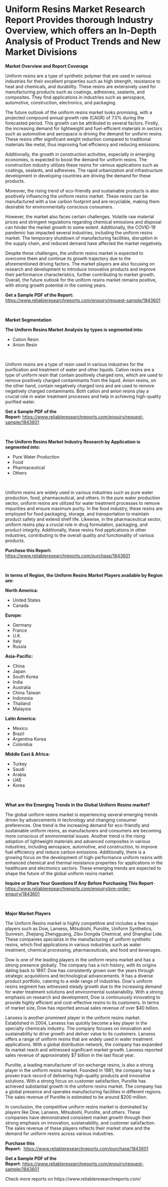 <p><h1>Uniform Resins Market Research Report Provides thorough Industry Overview, which offers an In-Depth Analysis of Product Trends and New Market Divisions</h1></p><p><strong>Market Overview and Report Coverage</strong></p>
<p><p>Uniform resins are a type of synthetic polymer that are used in various industries for their excellent properties such as high strength, resistance to heat and chemicals, and durability. These resins are extensively used for manufacturing products such as coatings, adhesives, sealants, and composites. They find applications in industries such as aerospace, automotive, construction, electronics, and packaging.</p><p>The future outlook of the uniform resins market looks promising, with a projected compound annual growth rate (CAGR) of 7.5% during the forecasted period. This growth can be attributed to several factors. Firstly, the increasing demand for lightweight and fuel-efficient materials in sectors such as automotive and aerospace is driving the demand for uniform resins. These resins offer significant weight reduction compared to traditional materials like metal, thus improving fuel efficiency and reducing emissions.</p><p>Additionally, the growth in construction activities, especially in emerging economies, is expected to boost the demand for uniform resins. The construction industry utilizes these resins for various applications such as coatings, sealants, and adhesives. The rapid urbanization and infrastructure development in developing countries are driving the demand for these products.</p><p>Moreover, the rising trend of eco-friendly and sustainable products is also positively influencing the uniform resins market. These resins can be manufactured with a low carbon footprint and are recyclable, making them desirable for environmentally conscious consumers.</p><p>However, the market also faces certain challenges. Volatile raw material prices and stringent regulations regarding chemical emissions and disposal can hinder the market growth to some extent. Additionally, the COVID-19 pandemic has impacted several industries, including the uniform resins market. The temporary shutdown of manufacturing facilities, disruption in the supply chain, and reduced demand have affected the market negatively.</p><p>Despite these challenges, the uniform resins market is expected to overcome them and continue its growth trajectory due to the aforementioned driving factors. The market players are also focusing on research and development to introduce innovative products and improve their performance characteristics, further contributing to market growth. Overall, the future outlook for the uniform resins market remains positive, with strong growth potential in the coming years.</p></p>
<p><strong>Get a Sample PDF of the Report:</strong> <a href="https://www.reliableresearchreports.com/enquiry/request-sample/1843601">https://www.reliableresearchreports.com/enquiry/request-sample/1843601</a></p>
<p>&nbsp;</p>
<p><strong>Market Segmentation</strong></p>
<p><strong>The Uniform Resins Market Analysis by types is segmented into:</strong></p>
<p><ul><li>Cation Resin</li><li>Anion Resin</li></ul></p>
<p>&nbsp;</p>
<p><p>Uniform resins are a type of resin used in various industries for the purification and treatment of water and other liquids. Cation resins are a type of uniform resin that contain positively charged ions, which are used to remove positively charged contaminants from the liquid. Anion resins, on the other hand, contain negatively charged ions and are used to remove negatively charged contaminants. Both cation and anion resins play a crucial role in water treatment processes and help in achieving high-quality purified water.</p></p>
<p><strong>Get a Sample PDF of the Report:</strong>&nbsp;<a href="https://www.reliableresearchreports.com/enquiry/request-sample/1843601">https://www.reliableresearchreports.com/enquiry/request-sample/1843601</a></p>
<p>&nbsp;</p>
<p><strong>The Uniform Resins Market Industry Research by Application is segmented into:</strong></p>
<p><ul><li>Pure Water Production</li><li>Food</li><li>Pharmaceutical</li><li>Others</li></ul></p>
<p>&nbsp;</p>
<p><p>Uniform resins are widely used in various industries such as pure water production, food, pharmaceutical, and others. In the pure water production sector, uniform resins are utilized for water treatment processes to remove impurities and ensure maximum purity. In the food industry, these resins are employed for food packaging, storage, and transportation to maintain product safety and extend shelf life. Likewise, in the pharmaceutical sector, uniform resins play a crucial role in drug formulation, packaging, and product integrity. Additionally, these resins find applications in other industries, contributing to the overall quality and functionality of various products.</p></p>
<p><strong>Purchase this Report:</strong>&nbsp; <a href="https://www.reliableresearchreports.com/purchase/1843601">https://www.reliableresearchreports.com/purchase/1843601</a></p>
<p>&nbsp;</p>
<p><strong>In terms of Region, the Uniform Resins Market Players available by Region are:</strong></p>
<p>
    <p> <strong> North America: </strong>
        <ul>
            <li>United States</li>
            <li>Canada</li>
        </ul>
        </p> 
    <p> <strong> Europe: </strong>
        <ul>
            <li>Germany</li>
            <li>France</li>
            <li>U.K.</li>
            <li>Italy</li>
            <li>Russia</li>
        </ul>
        </p> 
    <p> <strong> Asia-Pacific: </strong>
        <ul>
            <li>China</li>
            <li>Japan</li>
            <li>South Korea</li>
            <li>India</li>
            <li>Australia</li>
            <li>China Taiwan</li>
            <li>Indonesia</li>
            <li>Thailand</li>
            <li>Malaysia</li>
        </ul>
        </p> 
    <p> <strong> Latin America: </strong>
        <ul>
            <li>Mexico</li>
            <li>Brazil</li>
            <li>Argentina Korea</li>
            <li>Colombia</li>
        </ul>
        </p> 
    <p> <strong> Middle East & Africa: </strong>
        <ul>
            <li>Turkey</li>
            <li>Saudi</li>
            <li>Arabia</li>
            <li>UAE</li>
            <li>Korea</li>
        </ul>
    </p>
    </p>
<p>&nbsp;</p>
<p><strong>What are the Emerging Trends in the Global Uniform Resins market?</strong></p>
<p><p>The global uniform resins market is experiencing several emerging trends driven by advancements in technology and changing consumer preferences. One trend is the increasing demand for eco-friendly and sustainable uniform resins, as manufacturers and consumers are becoming more conscious of environmental issues. Another trend is the rising adoption of lightweight materials and advanced composites in various industries, including aerospace, automotive, and construction, to improve fuel efficiency and reduce carbon emissions. Additionally, there is a growing focus on the development of high-performance uniform resins with enhanced chemical and thermal resistance properties for applications in the healthcare and electronics sectors. These emerging trends are expected to shape the future of the global uniform resins market.</p></p>
<p><strong>Inquire or Share Your Questions If Any Before Purchasing This Report</strong>- <a href="https://www.reliableresearchreports.com/enquiry/pre-order-enquiry/1843601">https://www.reliableresearchreports.com/enquiry/pre-order-enquiry/1843601</a></p>
<p>&nbsp;</p>
<p><strong>Major Market Players</strong></p>
<p><p>The Uniform Resins market is highly competitive and includes a few major players such as Dow, Lanxess, Mitsubishi, Purolite, Uniform Synthetics, Sunresin, Zhejiang Zhengguang, Zibo Dongda Chemical, and Shanghai Lide. These companies specialize in the manufacturing of uniform synthetic resins, which find applications in various industries such as water treatment, chemical processing, pharmaceuticals, and food and beverages.</p><p>Dow is one of the leading players in the uniform resins market and has a strong presence globally. The company has a rich history, with its origins dating back to 1897. Dow has consistently grown over the years through strategic acquisitions and technological advancements. It has a diverse product portfolio, catering to a wide range of industries. Dow's uniform resins segment has witnessed steady growth due to the increasing demand for water treatment solutions and environmental sustainability. With a strong emphasis on research and development, Dow is continuously innovating to provide highly efficient and cost-effective resins to its customers. In terms of market size, Dow has reported annual sales revenue of over $40 billion.</p><p>Lanxess is another prominent player in the uniform resins market. Established in 2004, Lanxess has quickly become a key player in the specialty chemicals industry. The company focuses on innovation and sustainability to drive growth and deliver value to its customers. Lanxess offers a range of uniform resins that are widely used in water treatment applications. With a global distribution network, the company has expanded its market reach and witnessed significant market growth. Lanxess reported sales revenue of approximately $7 billion in the last fiscal year.</p><p>Purolite, a leading manufacturer of ion exchange resins, is also a strong player in the uniform resins market. Founded in 1981, the company has a proven track record of delivering high-quality products and innovative solutions. With a strong focus on customer satisfaction, Purolite has achieved substantial growth in the uniform resins market. The company has a global presence and operates manufacturing facilities in different regions. The sales revenue of Purolite is estimated to be around $200 million.</p><p>In conclusion, the competitive uniform resins market is dominated by players like Dow, Lanxess, Mitsubishi, Purolite, and others. These companies have demonstrated consistent market growth through their strong emphasis on innovation, sustainability, and customer satisfaction. The sales revenue of these players reflects their market share and the demand for uniform resins across various industries.</p></p>
<p><strong>Purchase this Report:</strong>&nbsp;&nbsp;<a href="https://www.reliableresearchreports.com/purchase/1843601">https://www.reliableresearchreports.com/purchase/1843601</a></p>
<p></p>
<p><strong>Get a Sample PDF of the Report:</strong>&nbsp;<a href="https://www.reliableresearchreports.com/enquiry/request-sample/1843601">https://www.reliableresearchreports.com/enquiry/request-sample/1843601</a></p>
<p>Check more reports on https://www.reliableresearchreports.com/</p>